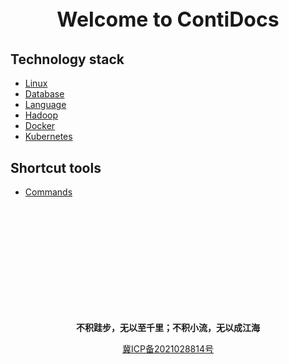 <p style="text-align: center; font-size: xx-large; font-weight: bolder;">Welcome to ContiDocs</p>

## Technology stack
* [Linux](linux/README.md)
* [Database](database/README.md)
* [Language](language/README.md)
* [Hadoop](hadoop/README.md)
* [Docker](docker/README.md)
* [Kubernetes](kubernetes/README.md)

## Shortcut tools
* [Commands](shortcutTools/commands.md)

<br/><br/><br/><br/><br/><br/><br/><br/><br/><br/>

<p style="text-align: center; font-weight: bolder;">不积跬步，无以至千里；不积小流，无以成江海</p>
<p style="text-align: center" ><a href="https://beian.miit.gov.cn">冀ICP备2021028814号</a></p>